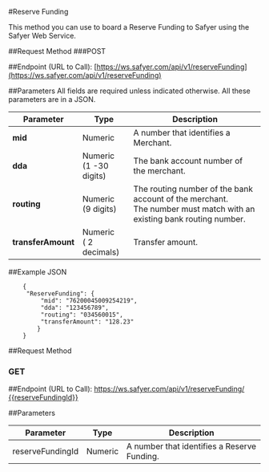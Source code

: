 #Reserve Funding

This method you can use to board a Reserve Funding to Safyer using the Safyer Web Service.

##Request Method
###POST

##Endpoint (URL to Call): 
[https://ws.safyer.com/api/v1/reserveFunding](https://ws.safyer.com/api/v1/reserveFunding)

##Parameters
All fields are required unless indicated otherwise. All these parameters are in a JSON.

| Parameter | Type | Description |
|-----------|------|-------------|
|**mid**|Numeric|A number that identifies a Merchant.|
|**dda**|Numeric <br>(1 -30 digits)|The bank account number of the merchant.|
|**routing**|Numeric <br>(9 digits)|The routing number of the bank account of the merchant.<br>The number must match with an existing bank routing number.|
|**transferAmount**|Numeric <br>( 2 decimals)|Transfer amount.|

##Example JSON
```shell
    {
     "ReserveFunding": {
         "mid": "76200045009254219",
         "dda": "123456789",
         "routing": "034560015",
         "transferAmount": "128.23"
        }
    }
```

##Request Method

### GET

##Endpoint (URL to Call): 
[https://ws.safyer.com/api/v1/reserveFunding/ {{reserveFundingId}}](https://ws.safyer.com/api/v1/reserveFunding/{{reserveFundingId}})

##Parameters

| Parameter | Type | Description |
|-----------|------|-------------|
|reserveFundingId|Numeric|A number that identifies a Reserve Funding.|


